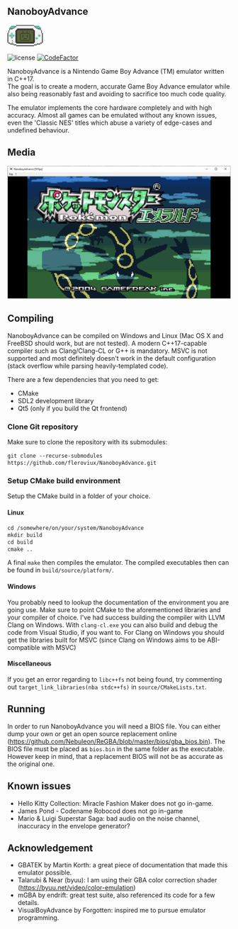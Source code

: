 <h2>NanoboyAdvance</h2>

![logo](media/logo_cropped.png)

![license](https://img.shields.io/github/license/fleroviux/NanoboyAdvance)
[![CodeFactor](https://www.codefactor.io/repository/github/fleroviux/NanoboyAdvance/badge)](https://www.codefactor.io/repository/github/fleroviux/NanoboyAdvance)

NanoboyAdvance is a Nintendo Game Boy Advance (TM) emulator written in C++17.<br>
The goal is to create a modern, accurate Game Boy Advance emulator while also being reasonably fast
and avoiding to sacrifice too much code quality.

The emulator implements the core hardware completely and with high accuracy.
Almost all games can be emulated without any known issues, even the 'Classic NES' titles which abuse a
variety of edge-cases and undefined behaviour.

## Media

![screenshot1](media/screenshot1.png)

## Compiling

NanoboyAdvance can be compiled on Windows and Linux (Mac OS X and FreeBSD should work, but are not tested).
A modern C++17-capable compiler such as Clang/Clang-CL or G++ is mandatory.
MSVC is not supported and most definitely doesn't work in the default configuration (stack overflow while parsing heavily-templated code).

There are a few dependencies that you need to get:
- CMake
- SDL2 development library
- Qt5 (only if you build the Qt frontend)

### Clone Git repository

Make sure to clone the repository with its submodules:
```
git clone --recurse-submodules https://github.com/fleroviux/NanoboyAdvance.git
```

### Setup CMake build environment

Setup the CMake build in a folder of your choice.

#### Linux
```
cd /somewhere/on/your/system/NanoboyAdvance
mkdir build
cd build
cmake ..
```
A final `make` then compiles the emulator.
The compiled executables then can be found in `build/source/platform/`.

#### Windows

You probably need to lookup the documentation of the environment you are going use.
Make sure to point CMake to the aforementioned libraries and your compiler of choice.
I've had success building the compiler with LLVM Clang on Windows.
With `clang-cl.exe` you can also build and debug the code from Visual Studio, if you want to.
For Clang on Windows you should get the libraries built for MSVC (since Clang on Windows aims to be ABI-compatible with MSVC)

#### Miscellaneous

If you get an error regarding to `libc++fs` not being found, try commenting out `target_link_libraries(nba stdc++fs)` in `source/CMakeLists.txt`.

## Running

In order to run NanoboyAdvance you will need a BIOS file.
You can either dump your own or get an open source replacement online (https://github.com/Nebuleon/ReGBA/blob/master/bios/gba_bios.bin).
The BIOS file must be placed as `bios.bin` in the same folder as the executable. However keep in mind, that a replacement BIOS
will not be as accurate as the original one.

## Known issues
- Hello Kitty Collection: Miracle Fashion Maker does not go in-game.
- James Pond - Codename Robocod does not go in-game
- Mario & Luigi Superstar Saga: bad audio on the noise channel, inaccuracy in the envelope generator?

## Acknowledgement

- GBATEK by Martin Korth: a great piece of documentation that made this emulator possible.
- Talarubi & Near (byuu): I am using their GBA color correction shader (https://byuu.net/video/color-emulation)
- mGBA by endrift: great test suite, also referenced its code for a few details.
- VisualBoyAdvance by Forgotten: inspired me to pursue emulator programming.
